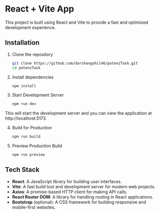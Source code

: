 # React + Vite App

This project is built using React and Vite to provide a fast and optimized development experience.

## Installation

1. Clone the repository

   ```bash
   git clone https://github.com/darshangohil46/potenzTask.git
   cd potenzTask
   ```

2. Install dependencies

   ```bash
   npm install
   ```

3. Start Development Server
   ```bash
   npm run dev
   ```

This will start the development server and you can view the application at http://localhost:5173.

4. Build for Production

   ```bash
   npm run build
   ```

5. Preview Production Build
   ```bash
   npm run preview
   ```

## Tech Stack

- **React**: A JavaScript library for building user interfaces.
- **Vite**: A fast build tool and development server for modern web projects.
- **Axios**: A promise-based HTTP client for making API calls.
- **React Router DOM**: A library for handling routing in React applications.
- **Bootstrap** (optional): A CSS framework for building responsive and mobile-first websites.
